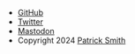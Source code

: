 - [GitHub](https://github.com/RoyalIcing/Orb)
- [Twitter](https://twitter.com/RoyalIcing)
- [Mastodon](https://hachyderm.io/@royalicing)
- Copyright 2024 [Patrick Smith](https://icing.space/)